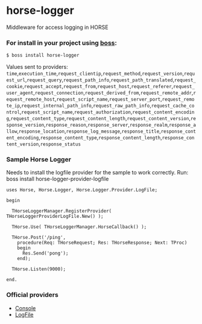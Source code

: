 # horse-logger
Middleware for access logging in HORSE

### For install in your project using [boss](https://github.com/HashLoad/boss):
``` sh
$ boss install horse-logger
```

Values sent to providers: `time`,`execution_time`,`request_clientip`,`request_method`,`request_version`,`request_url`,`request_query`,`request_path_info`,`request_path_translated`,`request_cookie`,`request_accept`,`request_from`,`request_host`,`request_referer`,`request_user_agent`,`request_connection`,`request_derived_from`,`request_remote_addr`,`request_remote_host`,`request_script_name`,`request_server_port`,`request_remote_ip`,`request_internal_path_info`,`request_raw_path_info`,`request_cache_control`,`request_script_name`,`request_authorization`,`request_content_encoding`,`request_content_type`,`request_content_length`,`request_content_version`,`response_version`,`response_reason`,`response_server`,`response_realm`,`response_allow`,`response_location`,`response_log_message`,`response_title`,`response_content_encoding`,`response_content_type`,`response_content_length`,`response_content_version`,`response_status`

### Sample Horse Logger

Needs to install the logfile provider for the sample to work correctly.
Run: boss install horse-logger-provider-logfile

```delphi
uses Horse, Horse.Logger, Horse.Logger.Provider.LogFile;

begin

  THorseLoggerManager.RegisterProvider( THorseLoggerProviderLogFile.New() );

  THorse.Use( THorseLoggerManager.HorseCallback() );

  THorse.Post('/ping',
    procedure(Req: THorseRequest; Res: THorseResponse; Next: TProc)
    begin
      Res.Send('pong');
    end);

  THorse.Listen(9000);

end.
```

### Official providers

- [Console](https://github.com/HashLoad/horse-logger-provider-console)
- [LogFile](https://github.com/HashLoad/horse-logger-provider-logfile)
